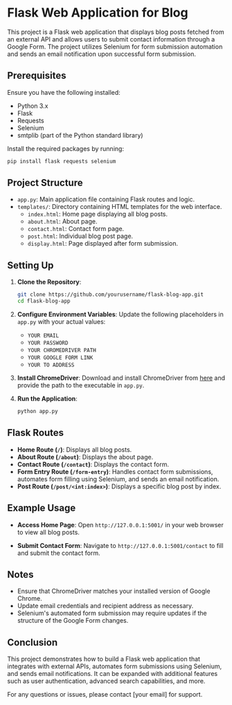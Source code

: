 # Flask Web Application for Blog

This project is a Flask web application that displays blog posts fetched from an external API and allows users to submit contact information through a Google Form. The project utilizes Selenium for form submission automation and sends an email notification upon successful form submission.

## Prerequisites

Ensure you have the following installed:
- Python 3.x
- Flask
- Requests
- Selenium
- smtplib (part of the Python standard library)

Install the required packages by running:
```bash
pip install flask requests selenium
```

## Project Structure
- `app.py`: Main application file containing Flask routes and logic.
- `templates/`: Directory containing HTML templates for the web interface.
  - `index.html`: Home page displaying all blog posts.
  - `about.html`: About page.
  - `contact.html`: Contact form page.
  - `post.html`: Individual blog post page.
  - `display.html`: Page displayed after form submission.

## Setting Up
1. **Clone the Repository**:
   ```bash
   git clone https://github.com/yourusername/flask-blog-app.git
   cd flask-blog-app
   ```

2. **Configure Environment Variables**:
   Update the following placeholders in `app.py` with your actual values:
   - `YOUR EMAIL`
   - `YOUR PASSWORD`
   - `YOUR CHROMEDRIVER PATH`
   - `YOUR GOOGLE FORM LINK`
   - `YOUR TO ADDRESS`

3. **Install ChromeDriver**:
   Download and install ChromeDriver from [here](https://sites.google.com/chromium.org/driver/) and provide the path to the executable in `app.py`.

4. **Run the Application**:
   ```bash
   python app.py
   ```

## Flask Routes
- **Home Route (`/`)**: Displays all blog posts.
- **About Route (`/about`)**: Displays the about page.
- **Contact Route (`/contact`)**: Displays the contact form.
- **Form Entry Route (`/form-entry`)**: Handles contact form submissions, automates form filling using Selenium, and sends an email notification.
- **Post Route (`/post/<int:index>`)**: Displays a specific blog post by index.

## Example Usage
- **Access Home Page**:
  Open `http://127.0.0.1:5001/` in your web browser to view all blog posts.

- **Submit Contact Form**:
  Navigate to `http://127.0.0.1:5001/contact` to fill and submit the contact form.

## Notes
- Ensure that ChromeDriver matches your installed version of Google Chrome.
- Update email credentials and recipient address as necessary.
- Selenium's automated form submission may require updates if the structure of the Google Form changes.

## Conclusion
This project demonstrates how to build a Flask web application that integrates with external APIs, automates form submissions using Selenium, and sends email notifications. It can be expanded with additional features such as user authentication, advanced search capabilities, and more.

For any questions or issues, please contact [your email] for support.
